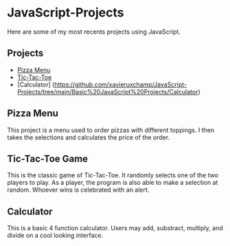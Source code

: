# JavaScript-Projects
Here are some of my most recents projects using JavaScript.

## Projects

- [Pizza Menu](https://github.com/xavieruxchamp/JavaScript-Projects/tree/main/Basic%20JavaScript%20Projects/Pizza_Project)
- [Tic-Tac-Toe](https://github.com/xavieruxchamp/JavaScript-Projects/blob/main/Basic%20JavaScript%20Projects/Tic%20Tac%20Toe/)
- [Calculator] (https://github.com/xavieruxchamp/JavaScript-Projects/tree/main/Basic%20JavaScript%20Projects/Calculator)

## Pizza Menu
This project is a menu used to order pizzas with different toppings. I then takes the selections and calculates the price of the order.

## Tic-Tac-Toe Game
This is the classic game of Tic-Tac-Toe. It randomly selects one of the two players to play. As a player, the  program is also able to make a selection at random. Whoever wins is celebrated with an alert. 

## Calculator
This is a basic 4 function calculator. Users may add, substract, multiply, and divide on a cool looking interface.
